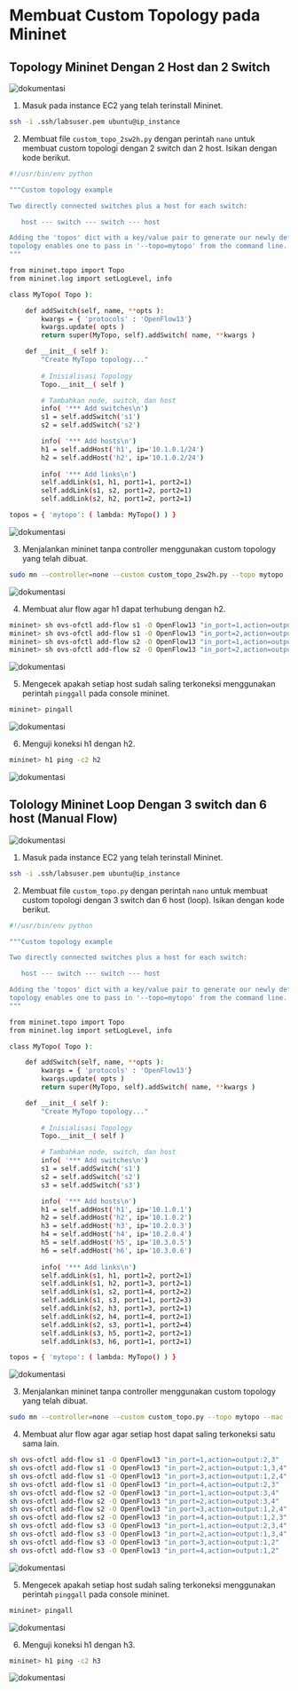 # Membuat Custom Topology pada Mininet
## Topology Mininet Dengan 2 Host dan 2 Switch
![dokumentasi](Dokumentasi/1.png)

1. Masuk pada instance EC2 yang telah terinstall Mininet.
```sh
ssh -i .ssh/labsuser.pem ubuntu@ip_instance
```
2. Membuat file `custom_topo_2sw2h.py` dengan perintah `nano` untuk membuat custom
topologi dengan 2 switch dan 2 host. Isikan dengan kode berikut.
```sh
#!/usr/bin/env python

"""Custom topology example

Two directly connected switches plus a host for each switch:

   host --- switch --- switch --- host

Adding the 'topos' dict with a key/value pair to generate our newly defined
topology enables one to pass in '--topo=mytopo' from the command line.
"""

from mininet.topo import Topo
from mininet.log import setLogLevel, info

class MyTopo( Topo ):

    def addSwitch(self, name, **opts ):
        kwargs = { 'protocols' : 'OpenFlow13'}
        kwargs.update( opts )
        return super(MyTopo, self).addSwitch( name, **kwargs )

    def __init__( self ):
        "Create MyTopo topology..."
        
        # Inisialisasi Topology
        Topo.__init__( self )

        # Tambahkan node, switch, dan host
        info( '*** Add switches\n')
        s1 = self.addSwitch('s1')
        s2 = self.addSwitch('s2')

        info( '*** Add hosts\n')
        h1 = self.addHost('h1', ip='10.1.0.1/24')
        h2 = self.addHost('h2', ip='10.1.0.2/24')
     
        info( '*** Add links\n')
        self.addLink(s1, h1, port1=1, port2=1)
        self.addLink(s1, s2, port1=2, port2=1)
        self.addLink(s2, h2, port1=2, port2=1)

topos = { 'mytopo': ( lambda: MyTopo() ) }
```
![dokumentasi](Dokumentasi/2.png)

3. Menjalankan mininet tanpa controller menggunakan custom topology yang telah dibuat.
```sh
sudo mn --controller=none --custom custom_topo_2sw2h.py --topo mytopo --mac --arp
```
![dokumentasi](Dokumentasi/3.png)

4. Membuat alur flow agar h1 dapat terhubung dengan h2.
```sh
mininet> sh ovs-ofctl add-flow s1 -O OpenFlow13 "in_port=1,action=output:2"
mininet> sh ovs-ofctl add-flow s1 -O OpenFlow13 "in_port=2,action=output:1"
mininet> sh ovs-ofctl add-flow s2 -O OpenFlow13 "in_port=1,action=output:2"
mininet> sh ovs-ofctl add-flow s2 -O OpenFlow13 "in_port=2,action=output:1"
```
![dokumentasi](Dokumentasi/4.png)

5. Mengecek apakah setiap host sudah saling terkoneksi menggunakan perintah
`pinggall` pada console mininet.
```sh
mininet> pingall
```
![dokumentasi](Dokumentasi/5.png)

6. Menguji koneksi h1 dengan h2.
```sh
mininet> h1 ping -c2 h2
```
![dokumentasi](Dokumentasi/6.png)


## Tolology Mininet Loop Dengan 3 switch dan 6 host (Manual Flow)
![dokumentasi](Dokumentasi/7.png)

1. Masuk pada instance EC2 yang telah terinstall Mininet.
```sh
ssh -i .ssh/labsuser.pem ubuntu@ip_instance
```
2. Membuat file `custom_topo.py` dengan perintah `nano` untuk membuat custom
topologi dengan 3 switch dan 6 host (loop). Isikan dengan kode berikut.
```sh
#!/usr/bin/env python

"""Custom topology example

Two directly connected switches plus a host for each switch:

   host --- switch --- switch --- host

Adding the 'topos' dict with a key/value pair to generate our newly defined
topology enables one to pass in '--topo=mytopo' from the command line.
"""

from mininet.topo import Topo
from mininet.log import setLogLevel, info

class MyTopo( Topo ):

    def addSwitch(self, name, **opts ):
        kwargs = { 'protocols' : 'OpenFlow13'}
        kwargs.update( opts )
        return super(MyTopo, self).addSwitch( name, **kwargs )

    def __init__( self ):
        "Create MyTopo topology..."
        
        # Inisialisasi Topology
        Topo.__init__( self )

        # Tambahkan node, switch, dan host
        info( '*** Add switches\n')
        s1 = self.addSwitch('s1')
        s2 = self.addSwitch('s2')
        s3 = self.addSwitch('s3')

        info( '*** Add hosts\n')
        h1 = self.addHost('h1', ip='10.1.0.1')
        h2 = self.addHost('h2', ip='10.1.0.2')
        h3 = self.addHost('h3', ip='10.2.0.3')
        h4 = self.addHost('h4', ip='10.2.0.4')
        h5 = self.addHost('h5', ip='10.3.0.5')
        h6 = self.addHost('h6', ip='10.3.0.6')
        
        info( '*** Add links\n')
        self.addLink(s1, h1, port1=2, port2=1)
        self.addLink(s1, h2, port1=3, port2=1)
        self.addLink(s1, s2, port1=4, port2=2)
        self.addLink(s1, s3, port1=1, port2=3)
        self.addLink(s2, h3, port1=3, port2=1)
        self.addLink(s2, h4, port1=4, port2=1)
        self.addLink(s2, s3, port1=1, port2=4)
        self.addLink(s3, h5, port1=2, port2=1)
        self.addLink(s3, h6, port1=1, port2=1)

topos = { 'mytopo': ( lambda: MyTopo() ) }
```
![dokumentasi](Dokumentasi/8.png)

3. Menjalankan mininet tanpa controller menggunakan custom topology yang telah dibuat.
```sh
sudo mn --controller=none --custom custom_topo.py --topo mytopo --mac --arp
```
4. Membuat alur flow agar agar setiap host dapat saling terkoneksi satu
sama lain.
```sh
sh ovs-ofctl add-flow s1 -O OpenFlow13 "in_port=1,action=output:2,3"
sh ovs-ofctl add-flow s1 -O OpenFlow13 "in_port=2,action=output:1,3,4"
sh ovs-ofctl add-flow s1 -O OpenFlow13 "in_port=3,action=output:1,2,4"
sh ovs-ofctl add-flow s1 -O OpenFlow13 "in_port=4,action=output:2,3"
sh ovs-ofctl add-flow s2 -O OpenFlow13 "in_port=1,action=output:3,4"
sh ovs-ofctl add-flow s2 -O OpenFlow13 "in_port=2,action=output:3,4"
sh ovs-ofctl add-flow s2 -O OpenFlow13 "in_port=3,action=output:1,2,4"
sh ovs-ofctl add-flow s2 -O OpenFlow13 "in_port=4,action=output:1,2,3"
sh ovs-ofctl add-flow s3 -O OpenFlow13 "in_port=1,action=output:2,3,4"
sh ovs-ofctl add-flow s3 -O OpenFlow13 "in_port=2,action=output:1,3,4"
sh ovs-ofctl add-flow s3 -O OpenFlow13 "in_port=3,action=output:1,2"
sh ovs-ofctl add-flow s3 -O OpenFlow13 "in_port=4,action=output:1,2"
```
![dokumentasi](Dokumentasi/9.png)

5. Mengecek apakah setiap host sudah saling terkoneksi menggunakan perintah
`pinggall` pada console mininet.
```sh
mininet> pingall
```
![dokumentasi](Dokumentasi/10.png)

6. Menguji koneksi h1 dengan h3.
```sh
mininet> h1 ping -c2 h3
```
![dokumentasi](Dokumentasi/11.png)
